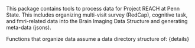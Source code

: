 This package contains tools to process data for Project REACH at Penn State. This includes organizing multi-visit survey (RedCap), cognitive task, and fmri-related data into the Brain Imaging Data Structure and generating meta-data (jsons).

Functions that organize data assume a data directory structure of:
{details}
